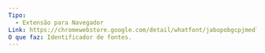 ```yaml
---
Tipo:
  - Extensão para Navegador
Link: https://chromewebstore.google.com/detail/whatfont/jabopobgcpjmedljpbcaablpmlmfcogm?hl=pt-BR&utm_source=ext_sidebar
O que faz: Identificador de fontes.
---
```

